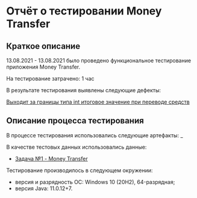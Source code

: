 # Отчёт о тестировании Money Transfer

## Краткое описание

13.08.2021 - 13.08.2021 было проведено функциональное тестирование приложения Money Transfer.

На тестирование затрачено: 1 час

В результате тестирования выявлены следующие дефекты:

[Выходит за границы типа int итоговое значение при переводе средств](https://github.com/Axolotlick/Money-Transfer/issues/1)

## Описание процесса тестирования

В процессе тестирования использовались следующие артефакты:
_

В качестве тестовых данных использовались данные:
* [Задача №1 - Money Transfer
  ](https://github.com/netology-code/javaqa-homeworks/tree/master/programming)

Тестирование производилось в следующем окружении:
* версия и разрядность ОС: Windows 10 (20H2), 64-разрядная;
* версия Java: 11.0.12+7.
